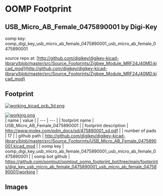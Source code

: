 # OOMP Footprint  
## USB_Micro_AB_Female_0475890001  by Digi-Key  
  
oomp key: oomp_digi_key_usb_micro_ab_female_0475890001_usb_micro_ab_female_0475890001  
  
source repo at: [http://github.com/digikey/digikey-kicad-library/blob/master/src/Source_Footprints/Zigbee_Module_MRF24J40MD.kicad_mod](http://github.com/digikey/digikey-kicad-library/blob/master/src/Source_Footprints/Zigbee_Module_MRF24J40MD.kicad_mod)  
## Footprint  
  
[![working_kicad_pcb_3d.png](working_kicad_pcb_3d_600.png)](working_kicad_pcb_3d.png)  
  
[![working.png](working_600.png)](working.png)  
| name | value | 
| --- | --- | 
| footprint name | USB_Micro_AB_Female_0475890001 | 
| footprint description | http://www.molex.com/pdm_docs/sd/475890001_sd.pdf | 
| number of pads | 17 | 
| github path | http://github.com/digikey/digikey-kicad-library/blob/master/src/Source_Footprints/USB_Micro_AB_Female_0475890001.kicad_mod | 
| oomp key | oomp_digi_key_usb_micro_ab_female_0475890001_usb_micro_ab_female_0475890001 | 
| oomp bot github | https://github.com/oomlout/oomlout_oomp_footprint_bot/tree/main/footprints/digi_key_usb_micro_ab_female_0475890001_usb_micro_ab_female_0475890001/working | 
## Images  
